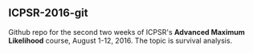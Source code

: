 ## ICPSR-2016-git

Github repo for the second two weeks of ICPSR's **Advanced Maximum Likelihood** course, August 1-12, 2016. The topic is survival analysis.
